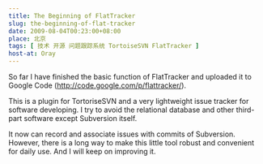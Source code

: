 ```yaml
---
title: The Beginning of FlatTracker
slug: the-beginning-of-flat-tracker
date: 2009-08-04T00:23:00+08:00
place: 北京
tags: [ 技术 开源 问题跟踪系统 TortoiseSVN FlatTracker ]
host-at: Oray
---
```

So far I have finished the basic function of FlatTracker and uploaded it to Google Code (<http://code.google.com/p/flattracker/>).

This is a plugin for TortoriseSVN and a very lightweight issue tracker for software developing. I try to avoid the relational database and other third-part software except Subversion itself.

It now can record and associate issues with commits of Subversion. However, there is a long way to make this little tool robust and convenient for daily use. And I will keep on improving it.
